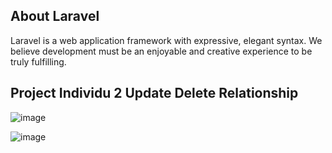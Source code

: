 
## About Laravel

Laravel is a web application framework with expressive, elegant syntax. We believe development must be an enjoyable and creative experience to be truly fulfilling. 

## Project Individu 2 Update Delete Relationship

![image](https://github.com/luxamrown/tpm-be-bncc/assets/63460549/4babe61a-457c-4a5c-877e-ed2e60bdecc9)

![image](https://github.com/luxamrown/tpm-be-bncc/assets/63460549/83a4a45e-f5d7-465a-a7bc-4a99dd8eb3f7)